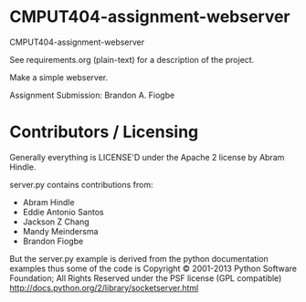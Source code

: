 CMPUT404-assignment-webserver
=============================

CMPUT404-assignment-webserver

See requirements.org (plain-text) for a description of the project.

Make a simple webserver.

Assignment Submission: Brandon A. Fiogbe

Contributors / Licensing
========================

Generally everything is LICENSE'D under the Apache 2 license by Abram Hindle.

server.py contains contributions from:

* Abram Hindle
* Eddie Antonio Santos
* Jackson Z Chang
* Mandy Meindersma 
* Brandon Fiogbe

But the server.py example is derived from the python documentation
examples thus some of the code is Copyright © 2001-2013 Python
Software Foundation; All Rights Reserved under the PSF license (GPL
compatible) http://docs.python.org/2/library/socketserver.html

